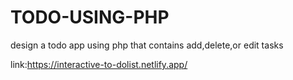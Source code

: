 # TODO-USING-PHP
design a todo app using php that contains add,delete,or edit tasks 

link:https://interactive-to-dolist.netlify.app/
